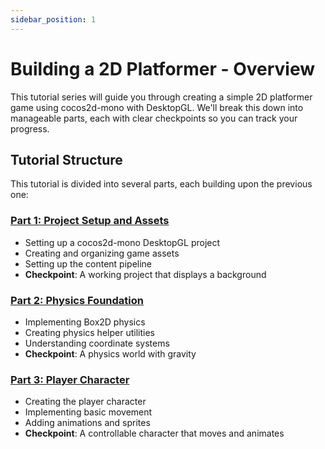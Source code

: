 ```yaml
---
sidebar_position: 1
---
```


# Building a 2D Platformer - Overview

This tutorial series will guide you through creating a simple 2D platformer game using cocos2d-mono with DesktopGL. We'll break this down into manageable parts, each with clear checkpoints so you can track your progress.

## Tutorial Structure

This tutorial is divided into several parts, each building upon the previous one:

### [Part 1: Project Setup and Assets](./parts/part-1-setup)
- Setting up a cocos2d-mono DesktopGL project
- Creating and organizing game assets
- Setting up the content pipeline
- **Checkpoint**: A working project that displays a background

### [Part 2: Physics Foundation](./parts/part-2-physics)
- Implementing Box2D physics
- Creating physics helper utilities
- Understanding coordinate systems
- **Checkpoint**: A physics world with gravity

### [Part 3: Player Character](./parts/part-3-player)
- Creating the player character
- Implementing basic movement
- Adding animations and sprites
- **Checkpoint**: A controllable character that moves and animates

### [Part 4: Platforms and Collision](./parts/part-4-platforms)
- Creating platform objects
- Implementing collision detection
- Adding jump mechanics
- **Checkpoint**: A character that can jump on platforms

### [Part 5: Game Mechanics](./parts/part-5-mechanics)
- Adding collectible items
- Implementing scoring system
- Creating UI elements
- **Checkpoint**: A playable game with collectibles and score

## What You'll Learn

Throughout this tutorial series, you'll master:
- Setting up a cocos2d-mono DesktopGL project
- Implementing Box2D physics for realistic movement
- Creating a player character with controls
- Building platforms and obstacles
- Implementing collision detection
- Adding game mechanics like jumping and double-jumping
- Creating a simple level design
- Adding game UI elements
- Polishing the game with effects and sound

## Prerequisites

Before you begin, make sure you have:
- Visual Studio 2019 or newer installed
- .NET Core SDK installed
- Basic C# knowledge
- cocos2d-mono installed (see [Environment Setup](../../getting-started/environment-setup.md))

## Final Result

By the end of this tutorial series, you'll have built a complete 2D platformer featuring:
- Physics-based character movement
- Jump and double-jump mechanics
- Collectible items and scoring
- Sound effects and animations
- A polished user interface

## Getting Started

Ready to start building? Head over to [Part 1: Project Setup and Assets](./parts/part-1-setup) to begin your platformer journey!

## Full Project Reference

You can check out the complete platformer project [here](https://github.com/brandmooffin/cocos2d-mono-samples/tree/main/Tutorial%20Samples/Platformer) for reference. The full project contains all the assets used like sprites and sound effects.